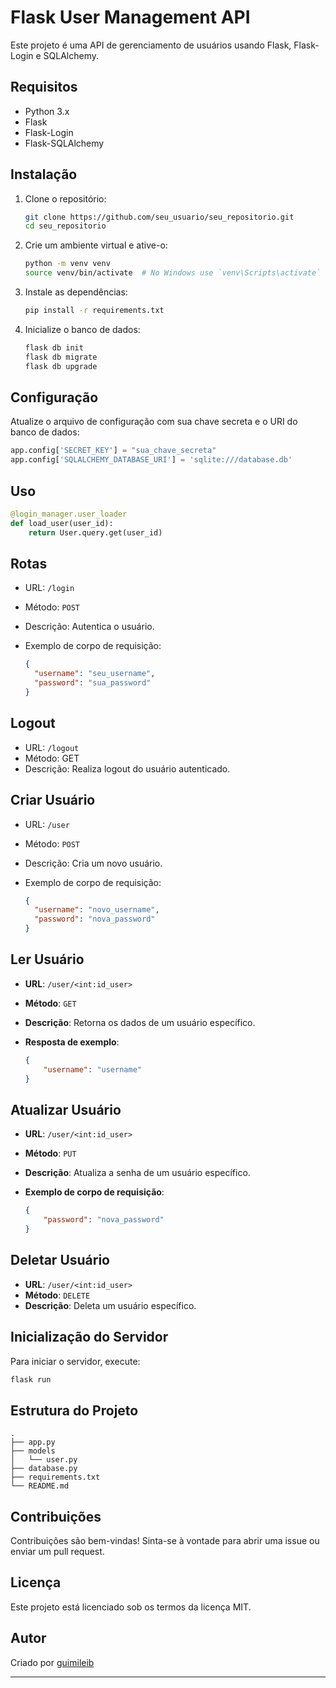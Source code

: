 # Flask User Management API

Este projeto é uma API de gerenciamento de usuários usando Flask, Flask-Login e SQLAlchemy.

## Requisitos

- Python 3.x
- Flask
- Flask-Login
- Flask-SQLAlchemy

## Instalação

1. Clone o repositório:

    ```bash
    git clone https://github.com/seu_usuario/seu_repositorio.git
    cd seu_repositorio
    ```

2. Crie um ambiente virtual e ative-o:

    ```bash
    python -m venv venv
    source venv/bin/activate  # No Windows use `venv\Scripts\activate`
    ```

3. Instale as dependências:

    ```bash
    pip install -r requirements.txt
    ```

4. Inicialize o banco de dados:

    ```bash
    flask db init
    flask db migrate
    flask db upgrade
    ```

## Configuração

Atualize o arquivo de configuração com sua chave secreta e o URI do banco de dados:

```python
app.config['SECRET_KEY'] = "sua_chave_secreta"
app.config['SQLALCHEMY_DATABASE_URI'] = 'sqlite:///database.db'
```

## Uso

```python
@login_manager.user_loader
def load_user(user_id):
    return User.query.get(user_id)
```
## Rotas

- URL: `/login `

- Método: ` POST `

- Descrição: Autentica o usuário.

- Exemplo de corpo de requisição:

  ```json
  {
    "username": "seu_username",
    "password": "sua_password"
  }
  ```

## Logout
  
- URL: `/logout`
- Método: GET
- Descrição: Realiza logout do usuário autenticado.

## Criar Usuário
- URL: `/user`

- Método: `POST`

- Descrição: Cria um novo usuário.

- Exemplo de corpo de requisição:

  ```json
  {
    "username": "novo_username",
    "password": "nova_password"
  }
  ```

## Ler Usuário

- **URL**: `/user/<int:id_user>`
- **Método**: `GET`
- **Descrição**: Retorna os dados de um usuário específico.
- **Resposta de exemplo**:

    ```json
    {
        "username": "username"
    }
    ```

## Atualizar Usuário

- **URL**: `/user/<int:id_user>`
- **Método**: `PUT`
- **Descrição**: Atualiza a senha de um usuário específico.
- **Exemplo de corpo de requisição**:

    ```json
    {
        "password": "nova_password"
    }
    ```

## Deletar Usuário

- **URL**: `/user/<int:id_user>`
- **Método**: `DELETE`
- **Descrição**: Deleta um usuário específico.

## Inicialização do Servidor

Para iniciar o servidor, execute:

```bash
flask run
```

## Estrutura do Projeto

```plaintext
.
├── app.py
├── models
│   └── user.py
├── database.py
├── requirements.txt
└── README.md

```
## Contribuições

Contribuições são bem-vindas! Sinta-se à vontade para abrir uma issue ou enviar um pull request.

## Licença

Este projeto está licenciado sob os termos da licença MIT.

## Autor

Criado por [guimileib](https://github.com/guimileib)

---


  

  

  


